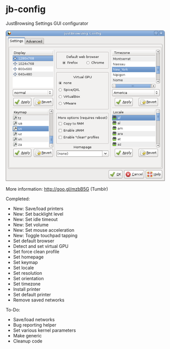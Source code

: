 jb-config
=========

JustBrowsing Settings GUI configurator

![Screenshot](/jb-settings.gif)

More information: http://goo.gl/mzbB5G (Tumblr)

Completed:
* New: Save/load printers
* New: Set backlight level
* New: Set idle timeout
* New: Set volume
* New: Set mouse acceleration
* New: Toggle touchpad tapping
* Set default browser
* Detect and set virtual GPU
* Set force clean profile
* Set homepage
* Set keymap 
* Set locale
* Set resolution
* Set orientation
* Set timezone
* Install printer
* Set default printer
* Remove saved networks

To-Do:
* Save/load networks
* Bug reporting helper
* Set various kernel parameters
* Make generic
* Cleanup code
